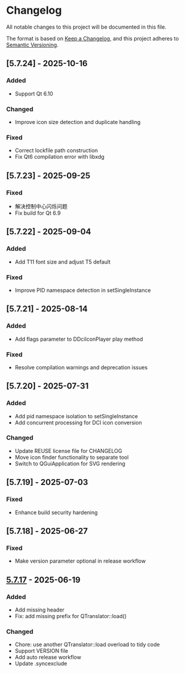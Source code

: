 # Changelog

All notable changes to this project will be documented in this file.

The format is based on [Keep a Changelog](https://keepachangelog.com/en/1.0.0/),
and this project adheres to [Semantic Versioning](https://semver.org/spec/v2.0.0.html).

## [5.7.24] - 2025-10-16

### Added

- Support Qt 6.10

### Changed

- Improve icon size detection and duplicate handling

### Fixed

- Correct lockfile path construction
- Fix Qt6 compilation error with libxdg

## [5.7.23] - 2025-09-25

### Fixed

- 解决控制中心闪烁问题
- Fix build for Qt 6.9

## [5.7.22] - 2025-09-04

### Added

- Add T11 font size and adjust T5 default

### Fixed

- Improve PID namespace detection in setSingleInstance

## [5.7.21] - 2025-08-14

### Added

- Add flags parameter to DDciIconPlayer play method

### Fixed

- Resolve compilation warnings and deprecation issues

## [5.7.20] - 2025-07-31

### Added

- Add pid namespace isolation to setSingleInstance
- Add concurrent processing for DCI icon conversion

### Changed

- Update REUSE license file for CHANGELOG
- Move icon finder functionality to separate tool
- Switch to QGuiApplication for SVG rendering

## [5.7.19] - 2025-07-03

### Fixed

- Enhance build security hardening

## [5.7.18] - 2025-06-27

### Fixed

- Make version parameter optional in release workflow

## [5.7.17] - 2025-06-19

### Added

- Add missing header
- Fix: add missing prefix for QTranslator::load()

### Changed

- Chore: use another QTranslator::load overload to tidy code
- Support VERSION file
- Add auto release workflow
- Update .syncexclude

[5.7.17]: https://github.com/linuxdeepin/dtkgui/compare/5.7.16..5.7.17

<!-- generated by git-cliff -->
